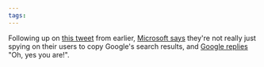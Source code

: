 ```yaml
---
tags: 
---
```


Following up on [this tweet](/twitter/552) from earlier, [Microsoft says](http://www.zdnet.com/blog/microsoft/microsoft-we-do-not-copy-googles-results/8557) they're not really just spying on their users to copy Google's search results, and [Google replies](http://googleblog.blogspot.com/2011/02/microsofts-bing-uses-google-search.html) "Oh, yes you are!".
